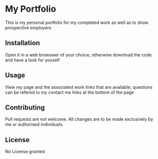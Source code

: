 # My Portfolio

This is my personal portfolio for my completed work as well as to show prospective employers

## Installation

Open it in a web browswer of your choice, 
otherwise download the code and have a look for youself

## Usage
View my page and the associated work links that are available, questions can be refered to my contact me links at the bottom of the page


## Contributing
Pull requests are not welcome. All changes are to be made exclusively by me or authorised individuals.


## License
No License granted
